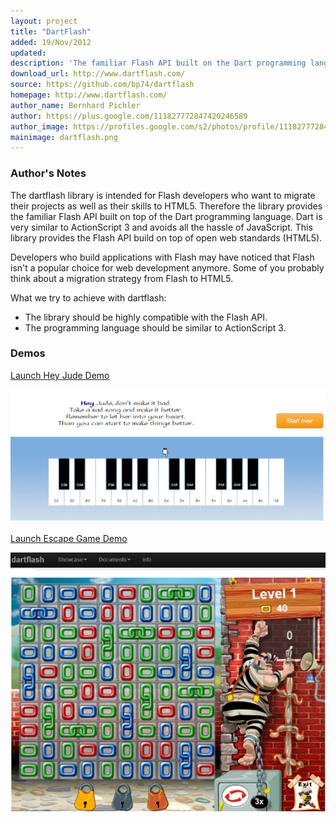 ```yaml
---
layout: project
title: "DartFlash"
added: 19/Nov/2012
updated: 
description: 'The familiar Flash API built on the Dart programming language'
download_url: http://www.dartflash.com/
source: https://github.com/bp74/dartflash
homepage: http://www.dartflash.com/
author_name: Bernhard Pichler
author: https://plus.google.com/111827772847420246589
author_image: https://profiles.google.com/s2/photos/profile/111827772847420246589
mainimage: dartflash.png
---
```


### Author's Notes

The dartflash library is intended for Flash developers who want to migrate their projects as well as their skills to HTML5. Therefore the library provides the familiar Flash API built on top of the Dart programming language. Dart is very similar to ActionScript 3 and avoids all the hassle of JavaScript.
This library provides the Flash API build on top of open web standards (HTML5). 

Developers who build applications with Flash may have noticed that Flash isn't a popular choice for web development anymore. Some of you probably think about a migration strategy from Flash to HTML5.

What we try to achieve with dartflash:

- The library should be highly compatible with the Flash API.
- The programming language should be similar to ActionScript 3.


### Demos

[Launch Hey Jude Demo](http://www.dartflash.com/demos/sound/sound.html)

![Piano Screenshot](piano.png)

[Launch Escape Game Demo](http://www.dartflash.com/games/escape/escape.html)

![Escape Game Screenshot](dartescape.png)
